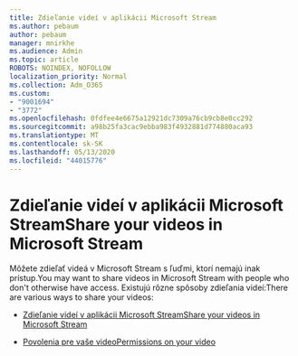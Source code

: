 ```yaml
---
title: Zdieľanie videí v aplikácii Microsoft Stream
ms.author: pebaum
author: pebaum
manager: mnirkhe
ms.audience: Admin
ms.topic: article
ROBOTS: NOINDEX, NOFOLLOW
localization_priority: Normal
ms.collection: Adm_O365
ms.custom:
- "9001694"
- "3772"
ms.openlocfilehash: 0fdfee4e6675a12921dc7309a76cb9cb8e0cc292
ms.sourcegitcommit: a98b25fa3cac9ebba983f4932881d774880aca93
ms.translationtype: MT
ms.contentlocale: sk-SK
ms.lasthandoff: 05/13/2020
ms.locfileid: "44015776"
---
```

# <a name="share-your-videos-in-microsoft-stream"></a><span data-ttu-id="8c953-102">Zdieľanie videí v aplikácii Microsoft Stream</span><span class="sxs-lookup"><span data-stu-id="8c953-102">Share your videos in Microsoft Stream</span></span>

<span data-ttu-id="8c953-103">Môžete zdieľať videá v Microsoft Stream s ľuďmi, ktorí nemajú inak prístup.</span><span class="sxs-lookup"><span data-stu-id="8c953-103">You may want to share videos in Microsoft Stream with people who don't otherwise have access.</span></span> <span data-ttu-id="8c953-104">Existujú rôzne spôsoby zdieľania videí:</span><span class="sxs-lookup"><span data-stu-id="8c953-104">There are various ways to share your videos:</span></span>

- [<span data-ttu-id="8c953-105">Zdieľanie videí v aplikácii Microsoft Stream</span><span class="sxs-lookup"><span data-stu-id="8c953-105">Share your videos in Microsoft Stream</span></span>](https://docs.microsoft.com/stream/portal-share-video)

- [<span data-ttu-id="8c953-106">Povolenia pre vaše video</span><span class="sxs-lookup"><span data-stu-id="8c953-106">Permissions on your video</span></span>](https://docs.microsoft.com/stream/portal-share-video#permissions-on-your-video)
